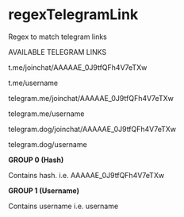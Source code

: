 # regexTelegramLink
Regex to match telegram links

AVAILABLE TELEGRAM LINKS

t.me/joinchat/AAAAAE_0J9tfQFh4V7eTXw

t.me/username

telegram.me/joinchat/AAAAAE_0J9tfQFh4V7eTXw

telegram.me/username

telegram.dog/joinchat/AAAAAE_0J9tfQFh4V7eTXw

telegram.dog/username

<b>GROUP 0 (Hash)</b>

Contains hash. i.e. AAAAAE_0J9tfQFh4V7eTXw

<b>GROUP 1 (Username)</b>

Contains username i.e. username
